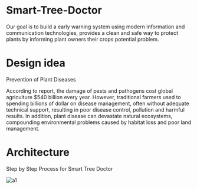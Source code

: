 # Smart-Tree-Doctor
Our goal is to build a early warning system using modern information and communication technologies, provides a clean and safe way to protect plants by informing plant owners their crops potential problem. 

# Design idea 

Prevention of Plant Diseases 

According to report, the damage of pests and pathogens cost global agriculture $540 billion every year. However, traditional farmers used to spending billions of dollar on disease management, often without adequate technical support, resulting in poor disease control, pollution and harmful results. In addition, plant disease can devastate natural ecosystems, compounding environmental problems caused by habitat loss and poor land management. 

# Architecture

Step by Step Process for Smart Tree Doctor

![a1](https://user-images.githubusercontent.com/57382100/71855674-aa0c4e80-311c-11ea-8655-6feff3f47d8a.png)
